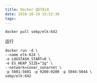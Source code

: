 ```yaml
---
title: Docker 运行ELK
date: 2018-10-19 15:52:38
tags:
---
```


```shell
docker pull sebp/elk:642
```

运行

```shell
docker run -d \
--name elk-624 \
-e LOGSTASH_START=0 \
-e ES_HEAP_SIZE="1g" \
--network=sonar_sonarnet \
-p 5601:5601 -p 9200:9200 -p 5044:5044 \
sebp/elk:642
```


